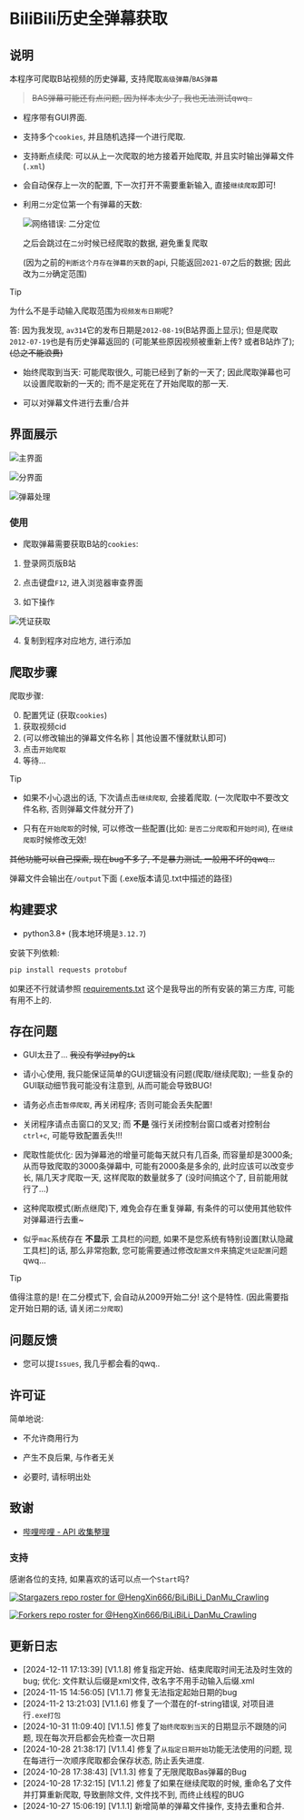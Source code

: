 # BiliBili历史全弹幕获取
## 说明

本程序可爬取B站视频的历史弹幕, 支持爬取`高级弹幕`/`BAS弹幕`

> ~~BAS弹幕可能还有点问题, 因为样本太少了, 我也无法测试qwq..~~

- 程序带有GUI界面.

- 支持多个`cookies`, 并且随机选择一个进行爬取.

- 支持断点续爬: 可以从上一次爬取的地方接着开始爬取, 并且实时输出弹幕文件(`.xml`)

- 会自动保存上一次的配置, 下一次打开不需要重新输入, 直接`继续爬取`即可!

- 利用`二分`定位第一个有弹幕的天数:

    ![网络错误: 二分定位](dev/PixPin_2024-10-25_13-14-47.png)

    之后会跳过在`二分`时候已经爬取的数据, 避免重复爬取

    (因为之前的`判断这个月存在弹幕的天数`的api, 只能返回`2021-07`之后的数据; 因此改为`二分`确定范围)

> [!TIP]
>
> 为什么不是手动输入爬取范围为`视频发布日期`呢?
>
> 答: 因为我发现, `av314`它的发布日期是`2012-08-19`(B站界面上显示); 但是爬取`2012-07-19`也是有历史弹幕返回的 (可能某些原因视频被重新上传? 或者B站炸了); ~~(总之不能浪费)~~

- 始终爬取到当天: 可能爬取很久, 可能已经到了新的一天了; 因此爬取弹幕也可以设置爬取新的一天的; 而不是定死在了开始爬取的那一天.

- 可以对弹幕文件进行去重/合并

## 界面展示

![主界面](dev/Clip_2024-10-25_13-34-13.png)

![分界面](dev/Clip_2024-10-25_13-36-41.png)

![弹幕处理](dev/Clip_2024-10-27_15-05-10.png)

### 使用

- 爬取弹幕需要获取B站的`cookies`:

1. 登录网页版B站

2. 点击键盘`F12`, 进入浏览器审查界面

3. 如下操作

![凭证获取](dev/Clip_2024-10-25_14-53-03.png)

4. 复制到程序对应地方, 进行添加

## 爬取步骤

爬取步骤:

0. 配置凭证 (获取`cookies`)
1. 获取视频cid
2. (可以修改输出的弹幕文件名称 | 其他设置不懂就默认即可)
3. 点击`开始爬取`
4. 等待...

> [!TIP]
> - 如果不小心退出的话, 下次请点击`继续爬取`, 会接着爬取. (一次爬取中不要改文件名称, 否则弹幕文件就分开了)
> 
> - 只有在`开始爬取`的时候, 可以修改一些配置(比如: `是否二分爬取`和`开始时间`), 在`继续爬取`时候修改无效!
>
> ~~其他功能可以自己探索, 现在bug不多了, 不是暴力测试, 一般用不坏的qwq...~~

弹幕文件会输出在`/output`下面 (.exe版本请见.txt中描述的路径)

## 构建要求

- python3.8+ (我本地环境是`3.12.7`)

安装下列依赖:

```sh
pip install requests protobuf
```

如果还不行就请参照 [requirements.txt](./requirements.txt) 这个是我导出的所有安装的第三方库, 可能有用不上的.

## 存在问题
- GUI太丑了... ~~我没有学过py的`tk`~~

- 请小心使用, 我只能保证简单的GUI逻辑没有问题(爬取/继续爬取); 一些复杂的GUI联动细节我可能没有注意到, 从而可能会导致BUG!

- 请务必点击`暂停爬取`, 再关闭程序; 否则可能会丢失配置!

- 关闭程序请点击窗口的叉叉; 而 **不是** 强行关闭控制台窗口或者对控制台`ctrl+c`, 可能导致配置丢失!!!

- 爬取性能优化: 因为弹幕池的增量可能每天就只有几百条, 而容量却是3000条; 从而导致爬取的3000条弹幕中, 可能有2000条是多余的, 此时应该可以改变步长, 隔几天才爬取一天, 这样爬取的数量就多了 (没时间搞这个了, 目前能用就行了...)

- 这种爬取模式(断点继爬)下, 难免会存在重复弹幕, 有条件的可以使用其他软件对弹幕进行去重~

- 似乎`mac`系统存在 **不显示** 工具栏的问题, 如果不是您系统有特别设置[默认隐藏工具栏]的话, 那么非常抱歉, 您可能需要通过修改`配置文件`来搞定`凭证配置`问题qwq...

> [!TIP]
> 值得注意的是! 在二分模式下, 会自动从2009开始二分! 这个是特性. (因此需要指定开始日期的话, 请关闭`二分爬取`)

## 问题反馈

- 您可以提`Issues`, 我几乎都会看的qwq..

## 许可证

简单地说:

- 不允许商用行为

- 产生不良后果, 与作者无关

- 必要时, 请标明出处

## 致谢

- [哔哩哔哩 - API 收集整理](https://github.com/SocialSisterYi/bilibili-API-collect)

### 支持

感谢各位的支持, 如果喜欢的话可以点一个`Start`吗?

[![Stargazers repo roster for @HengXin666/BiLiBiLi_DanMu_Crawling](https://reporoster.com/stars/HengXin666/BiLiBiLi_DanMu_Crawling)](https://github.com/HengXin666/BiLiBiLi_DanMu_Crawling/stargazers)

[![Forkers repo roster for @HengXin666/BiLiBiLi_DanMu_Crawling](https://reporoster.com/forks/HengXin666/BiLiBiLi_DanMu_Crawling)](https://github.com/HengXin666/BiLiBiLi_DanMu_Crawling/network/members)

## 更新日志

- [2024-12-11 17:13:39] [V1.1.8] 修复指定开始、结束爬取时间无法及时生效的bug; 优化: 文件默认后缀是xml文件, 改名字不用手动输入后缀.xml
- [2024-11-15 14:56:05] [V1.1.7] 修复无法指定起始日期的bug
- [2024-11-2 13:21:03] [V1.1.6] 修复了一个潜在的f-string错误, 对项目进行`.exe打包`
- [2024-10-31 11:09:40] [V1.1.5] 修复了`始终爬取到当天`的日期显示不跟随的问题, 现在每次开启都会先检查一次日期
- [2024-10-28 21:38:17] [V1.1.4] 修复了`从指定日期开始`功能无法使用的问题, 现在每进行一次顺序爬取都会保存状态, 防止丢失进度.
- [2024-10-28 17:38:43] [V1.1.3] 修复了无限爬取Bas弹幕的Bug
- [2024-10-28 17:32:15] [V1.1.2] 修复了如果在继续爬取的时候, 重命名了文件并打算重新爬取, 导致删除文件, 文件找不到, 而终止线程的BUG
- [2024-10-27 15:06:19] [V1.1.1] 新增简单的弹幕文件操作, 支持去重和合并.